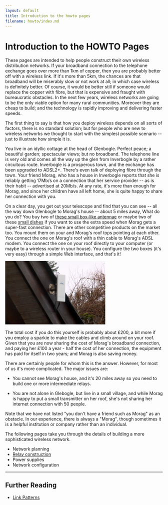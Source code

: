 ```yaml
---
layout: default
title: Introduction to the howto pages
filename: howto/index.md
---
```


Introduction to the HOWTO Pages
===============================

These pages are intended to help people construct their own wireless
distribution networks.  If your broadband connection to the telephone
exchange goes over more than 1km of copper, then you are probably
better off with a wireless link.  If it's more than 5km, the chances
are that broadband will be miserably slow or not work at all; in which
case wireless is definitely better.  Of course, it would be 
better still if someone would replace the copper with fibre, but that is
expensive and fraught with bureaucratic obstacles. In the next few
years, wireless networks are going to be the only viable option for
many rural communities.  Moreover they are cheap to build; and the
technology is rapidly improving and delivering faster speeds.

The first thing to say is that how you deploy wireless depends on all
sorts of factors, there is no standard solution; but for people who
are new to wireless networks we thought to start with the simplest
possible scenario -- just to illustrate how simple it is.  

You live in an idyllic cottage at the head of Glenbogle.  Perfect peace;
a beautiful garden; spectacular views; but no broadband.  The 
telephone line is very old and comes all the way up the glen from Inverbogle
by a rather circuitous route.  Inverbogle is a prosperous town, and
the exchange has been upgraded to ADSL2+. There's even talk of
deploying fibre through the town. Your friend Morag, who has a house
in Inverbogle reports that she is reliably getting 17Mb/s on a connection
that her service provider -- as is their habit -- advertised at
20Mb/s.  At any rate, it's more than enough for Morag, and since her
children have all left home, she is quite happy to share her
connection with you.

On a clear day, you get out your telescope and find that you can see
-- all the way down Glenbogle to Morag's house -- about 5 miles away,
What do you do?  You buy two of [these small box-like antennae] or
maybe two of these [small dishes] if you want to use the extra speed
when Morag gets a super-fast connection. There are other competitive
products on the market too.  You mount them on
your and Morag's roof tops pointing at each other.  You connect the
one on Morag's roof with a thin  cable to Morag's ADSL
modem. You connect the one on your roof directly to your computer (or
maybe to a wireless router in your house).  You configure the two
boxes (it's very easy) through a simple Web interface, and that's it!

<div class="image-float-right">
    <img src="/media/nanostation.png" width="320" alt="Morag's House"/><br/>
</div>


The total cost if you do this yourself is probably about £200, a bit
more if you employ a sparkie to make the cables and climb around
on your roof. Given that you are now sharing the cost  of Morag's
broadband connection, and paying her £100 a year - half the cost of 
her connection, the equipment has paid for itself in two years; and
Morag is also saving money.

There are certainly people for whom this is the answer.  However, for
most of us it's more complicated.  The major issues are:

* You cannot see Morag's house, and it's 20 miles away so you need to
  build one or more intermediate relays.

* You are not alone in Glebogle, but live in a small village, and
while Morag is happy to put a small transmitter on her roof, she's
not sharing her internet connection with 50 people.

Note that we have not listed "you don't have a friend such as Morag"
as an obstacle.  In our experience, there is always a "Morag", though sometimes
it is a helpful institution or company rather than an individual.

The following pages take you through the details of building a more
sophisticated wireless network.

* Network planning
* [Relay construction]
* Power supplies
* Network configuration

----

Further Reading
---------------

* [Link Patterns]

[Relay construction]:relay-construction.html
[these small box-like antennae]: http://www.ubnt.com/nanostation
[small dishes]: http://www.ubnt.com/airmax#nanobridgem
[Link Patterns]: patterns.html
